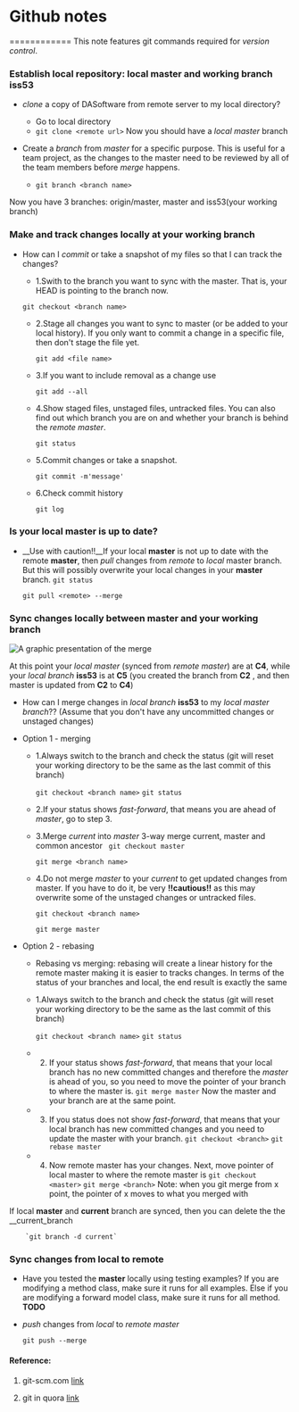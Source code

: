 # Github notes
============
This note features git commands required for *version control*. 

### Establish local repository: local __master__ and working branch __iss53__
- *clone* a copy of DASoftware from remote server to my local directory?
	- Go to local directory
	- `git clone <remote url>`
Now you should have a *local master* branch

- Create a *branch* from *master* for a specific purpose. This is useful for a team project, as the changes to the master need to be reviewed by all of the team members before *merge* happens.

	- `git branch <branch name>`

Now you have 3 branches: origin/master, master and iss53(your working branch)

### Make and track changes locally at your working branch
- How can I *commit* or take a snapshot of my files so that I can track the changes?
	- 1.Swith to the branch you want to sync with the master. That is, your HEAD is pointing to the branch now.

	`git checkout <branch name>`

	- 2.Stage all changes you want to sync to master (or be added to your local history). If you only want to commit a change in a specific file, then don't stage the file yet.

		`git add <file name>`

	- 3.If you want to include removal as a change use

		`git add --all`	

	- 4.Show staged files, unstaged files, untracked files. You can also find out which branch you are on and whether your branch is behind the *remote master*.

		` git status `

	- 5.Commit changes or take a snapshot. 

		`git commit -m'message'`

	- 6.Check commit history

		`git log`

### Is your local __master__ is up to date?
- __Use with caution!!__If your local __master__ is not up to date with the remote __master__, then *pull* changes from *remote* to *local* master branch. But this will possibly overwrite your local changes in your __master__ branch. 
	` git status `

	` git pull <remote> --merge `

### Sync changes locally between __master__ and your working branch

![A graphic presentation of the merge](http://git-scm.com/book/en/v2/book/03-git-branching/images/basic-merging-1.png)

At this point your *local master* (synced from *remote master*) are at __C4__, while your *local branch* __iss53__ is at __C5__ (you created the branch from __C2__ , and then master is updated from __C2__ to __C4__)

- How can I merge changes in *local branch* __iss53__ to my *local master branch*?? (Assume that you don't have any uncommitted changes or unstaged changes)

- Option 1 - merging

	- 1.Always switch to the branch and check the status (git will reset your working directory to be the same as the last commit of this branch)

		`git checkout <branch name>`
		`git status`

	- 2.If your status shows *fast-forward*, that means you are ahead of *master*, go to step 3.

	- 3.Merge *current* into *master* 3-way merge current, master and common ancestor
		` git checkout master`

		` git merge <branch name> `

	- 4.Do not merge *master* to your *current* to get updated changes from master. If you have to do it, be very __!!cautious!!__ as this may overwrite some of the unstaged changes or untracked files.

		`git checkout <branch name>`

		`git merge master`
		
- Option 2 - rebasing
	- Rebasing vs merging: rebasing will create a linear history for the remote master making it is easier to tracks changes. In terms of the status of your branches and local, the end result is exactly the same
	- 1.Always switch to the branch and check the status (git will reset your working directory to be the same as the last commit of this branch)

		`git checkout <branch name>`
		`git status`
		
	- 2. If your status shows *fast-forward*, that means that your local branch has no new committed changes and therefore the *master* is ahead of you, so you need to move the pointer of your branch to where the master is.
		`git merge master`
	Now the master and your branch are at the same point.
	
	- 3. If you status does not show *fast-forward*, that means that your local branch has new committed changes and you need to update the master with your branch.
		`git checkout <branch>`
		`git rebase master`
	- 4. Now remote master has your changes. Next, move pointer of local master to where the remote master is
		`git checkout <master>`
		`git merge <branch>`
	Note: when you git merge from x point, the pointer of x moves to what you merged with



If local __master__ and __current__ branch are synced, then you can delete the the __current_branch

		`git branch -d current`

### Sync changes from local to remote
- Have you tested the __master__ locally using testing examples? If you are modifying a method class, make sure it runs for all examples. Else if you are modifying a forward model class, make sure it runs for all method. __TODO__

- *push* changes from *local* to *remote master*

	` git push --merge `

#### Reference:
1. git-scm.com [link](http://git-scm.com/book/en/v2/Git-Branching-Basic-Branching-and-Merging)

2. git in quora [link](http://www.quora.com/How-do-you-explain-basics-of-Git-in-simple-words)

<script type="text/javascript"
   src="http://cdn.mathjax.org/mathjax/latest/MathJax.js?config=TeX-AMS-MML_HTMLorMML"></script>
